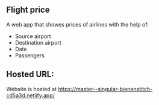 ## Flight price
A web app that showes prices of airlines with the help of:
- Source airport
- Destination airport
- Date
- Passengers

## Hosted URL:
Website is hosted at https://master--singular-bienenstitch-cd5a3d.netlify.app/


